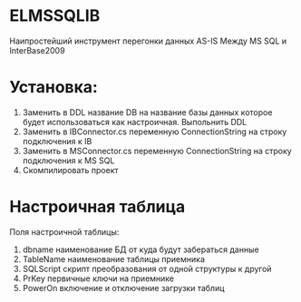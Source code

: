 # ELMSSQLIB


Наипростейший инструмент перегонки данных AS-IS Между MS SQL и InterBase2009
# Установка:
1. Заменить в DDL название DB на название базы данных которое будет использоваться как настроичная. Выпольнить DDL
2. Заменить в IBConnector.cs переменную ConnectionString на строку подключения к IB
3. Заменить в MSConnector.cs переменную ConnectionString на строку подключения к MS SQL
4. Скомпилировать проект

# Настроичная таблица
Поля настроичной таблицы:
1. dbname наименование БД от куда будут забераться данные
2. TableName наименование таблицы приемника
3. SQLScript скрипт преобразования от одной структуры к другой
4. PrKey первичные ключи на приемнике
5. PowerOn включение и отключение загрузки таблиц
